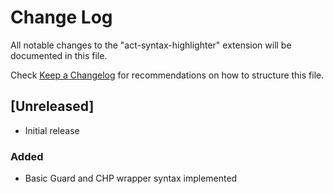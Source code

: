 # Change Log

All notable changes to the "act-syntax-highlighter" extension will be documented in this file.

Check [Keep a Changelog](http://keepachangelog.com/) for recommendations on how to structure this file.

## [Unreleased]

- Initial release

### Added

- Basic Guard and CHP wrapper syntax implemented

